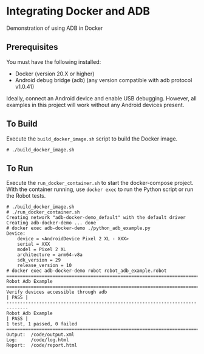 # Integrating Docker and ADB

Demonstration of using ADB in Docker

## Prerequisites

You must have the following installed:

- Docker (version 20.X or higher)
- Android debug bridge (adb) (any version compatible with adb protocol v1.0.41)

Ideally, connect an Android device and enable USB debugging. However, all
examples in this project will work without any Android devices present.

## To Build

Execute the `build_docker_image.sh` script to build the Docker image.

```shell
# ./build_docker_image.sh
```

## To Run

Execute the `run_docker_container.sh` to start the docker-compose project. With the
container running, use `docker exec` to run the Python script or run the Robot
tests.

```shell
# ./build_docker_image.sh
# ./run_docker_container.sh
Creating network "adb-docker-demo_default" with the default driver
Creating adb-docker-demo ... done
# docker exec adb-docker-demo ./python_adb_example.py
Device:
    device = <AndroidDevice Pixel 2 XL - XXX>
    serial = XXX
    model = Pixel 2 XL
    architecture = arm64-v8a
    sdk_version = 29
    release_version = 10
# docker exec adb-docker-demo robot robot_adb_example.robot
==============================================================================
Robot Adb Example                                                             
==============================================================================
Verify devices accessible through adb                                 | PASS |
------------------------------------------------------------------------------
Robot Adb Example                                                     | PASS |
1 test, 1 passed, 0 failed
==============================================================================
Output:  /code/output.xml
Log:     /code/log.html
Report:  /code/report.html
```

